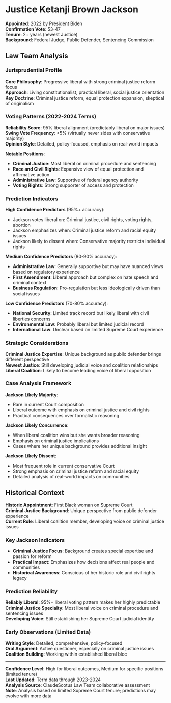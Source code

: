 # Justice Ketanji Brown Jackson

**Appointed**: 2022 by President Biden  
**Confirmation Vote**: 53-47  
**Tenure**: 2+ years (newest Justice)  
**Background**: Federal Judge, Public Defender, Sentencing Commission

## Law Team Analysis

### Jurisprudential Profile
**Core Philosophy**: Progressive liberal with strong criminal justice reform focus  
**Approach**: Living constitutionalist, practical liberal, social justice orientation  
**Key Doctrine**: Criminal justice reform, equal protection expansion, skeptical of originalism

### Voting Patterns (2022-2024 Terms)

**Reliability Score**: 95% liberal alignment (predictably liberal on major issues)  
**Swing Vote Frequency**: <5% (virtually never sides with conservative majority)  
**Opinion Style**: Detailed, policy-focused, emphasis on real-world impacts

**Notable Positions**:
- **Criminal Justice**: Most liberal on criminal procedure and sentencing
- **Race and Civil Rights**: Expansive view of equal protection and affirmative action
- **Administrative Law**: Supportive of federal agency authority
- **Voting Rights**: Strong supporter of access and protection

### Prediction Indicators

**High Confidence Predictors** (95%+ accuracy):
- Jackson votes liberal on: Criminal justice, civil rights, voting rights, abortion
- Jackson emphasizes when: Criminal justice reform and racial equity issues
- Jackson likely to dissent when: Conservative majority restricts individual rights

**Medium Confidence Predictors** (80-90% accuracy):
- **Administrative Law**: Generally supportive but may have nuanced views based on regulatory experience
- **First Amendment**: Liberal approach but complex on hate speech and criminal context
- **Business Regulation**: Pro-regulation but less ideologically driven than social issues

**Low Confidence Predictors** (70-80% accuracy):
- **National Security**: Limited track record but likely liberal with civil liberties concerns
- **Environmental Law**: Probably liberal but limited judicial record
- **International Law**: Unclear based on limited Supreme Court experience

### Strategic Considerations

**Criminal Justice Expertise**: Unique background as public defender brings different perspective  
**Newest Justice**: Still developing judicial voice and coalition relationships  
**Liberal Coalition**: Likely to become leading voice of liberal opposition

### Case Analysis Framework

**Jackson Likely Majority**:
- Rare in current Court composition
- Liberal outcome with emphasis on criminal justice and civil rights
- Practical consequences over formalistic reasoning

**Jackson Likely Concurrence**:
- When liberal coalition wins but she wants broader reasoning
- Emphasis on criminal justice implications
- Cases where her unique background provides additional insight

**Jackson Likely Dissent**:
- Most frequent role in current conservative Court
- Strong emphasis on criminal justice reform and racial equity
- Detailed analysis of real-world impacts on communities

## Historical Context

**Historic Appointment**: First Black woman on Supreme Court  
**Criminal Justice Background**: Unique perspective from public defender experience  
**Current Role**: Liberal coalition member, developing voice on criminal justice issues

### Key Jackson Indicators
- **Criminal Justice Focus**: Background creates special expertise and passion for reform
- **Practical Impact**: Emphasizes how decisions affect real people and communities
- **Historical Awareness**: Conscious of her historic role and civil rights legacy

### Prediction Reliability
**Reliably Liberal**: 95%+ liberal voting pattern makes her highly predictable  
**Criminal Justice Specialty**: Most liberal voice on criminal procedure and sentencing issues  
**Developing Voice**: Still establishing her Supreme Court judicial identity

### Early Observations (Limited Data)
**Writing Style**: Detailed, comprehensive, policy-focused  
**Oral Argument**: Active questioner, especially on criminal justice issues  
**Coalition Building**: Working within established liberal bloc

---

**Confidence Level**: High for liberal outcomes, Medium for specific positions (limited tenure)  
**Last Updated**: Term data through 2023-2024  
**Analysis Source**: ClaudeScotus Law Team collaborative assessment  
**Note**: Analysis based on limited Supreme Court tenure; predictions may evolve with more data